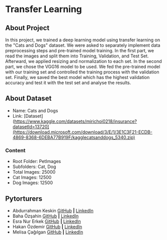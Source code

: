 # Transfer Learning


## About Project
In this project, we trained a deep learning model using transfer learning on the "Cats and Dogs" dataset. We were asked to separately implement data preprocessing steps and pre-trained model training. In the first part, we read the images and split them into Training, Validation, and Test Set. Afterward, we applied resizing and normalization to each set. In the second part, we chose the VGG16 model to be used. We fed the pre-trained model with our training set and controlled the training process with the validation set. Finally, we saved the best model which has the highest validation accuracy and test it with the test set and analyse the results.


## About Dataset
- Name: Cats and Dogs
- Link: [Dataset](https://www.kaggle.com/datasets/mirichoi0218/insurance?datasetId=13720](https://download.microsoft.com/download/3/E/1/3E1C3F21-ECDB-4869-8368-6DEBA77B919F/kagglecatsanddogs_5340.zip)


### Content
- Root Folder: PetImages
- Subfolders: Cat, Dog
- Total Images: 25000
- Cat Images: 12500
- Dog Images: 12500


## Pytorturers
- Abdurrahman Keskin [GitHub](https://github.com/Keskinksn) **|** [LinkedIn](https://www.linkedin.com/in/baha-ozsahin/)
- Baha Özşahin [GitHub](https://github.com/bahaozsahin) **|** [LinkedIn](https://www.linkedin.com/in/baha-ozsahin/)
- Esra Nur Erkek [GitHub](https://github.com/Esranuerkek) **|** [LinkedIn](https://www.linkedin.com/in/esra-nur-erkek-406a8317b/)
- Hakan Özdemir [GitHub](https://github.com/hakan-ozdemir) **|** [LinkedIn](https://www.linkedin.com/in/hakanozdemir34/)
- Melisa Çağılgan [GitHub](https://github.com/melisacagilgan/) **|** [LinkedIn](https://www.linkedin.com/in/melisacagilgan/)

